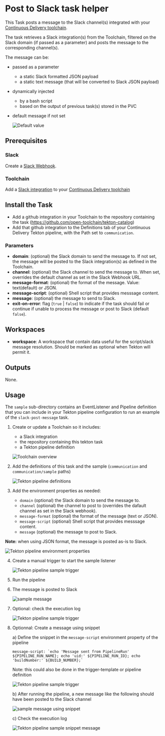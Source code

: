 # Post to Slack task helper
This Task posts a message to the Slack channel(s) integrated with your [Continuous Delivery toolchain](https://cloud.ibm.com/docs/services/ContinuousDelivery?topic=ContinuousDelivery-integrations#slack).

The task retrieves a Slack integration(s) from the Toolchain,
filtered on the Slack domain (if passed as a parameter) and posts the message to the corresponding channel(s).

The message can be:
- passed as a parameter 
   - a static Slack formatted JSON payload
   - a static text message (that will be converted to Slack JSON payload)
- dynamically injected
   - by a bash script
   - based on the output of previous task(s) stored in the PVC
- default message if not set

    ![Default value](./sample/default-message.png)

## Prerequisites
### Slack
Create a [Slack Webhook](https://api.slack.com/messaging/webhooks).
### Toolchain
Add a [Slack integration](https://cloud.ibm.com/docs/services/ContinuousDelivery?topic=ContinuousDelivery-integrations#slack) to your [Continuous Delivery toolchain](https://cloud.ibm.com/docs/services/ContinuousDelivery?topic=ContinuousDelivery-toolchains-using)
## Install the Task
- Add a github integration in your Toolchain to the repository containing the task (https://github.com/open-toolchain/tekton-catalog)
- Add that github integration to the Definitions tab of your Continuous Delivery Tekton pipeline, with the Path set to `communication`.

### Parameters

* **domain**: (optional) the Slack domain to send the message to. If not set, the message will be posted to the Slack integration(s) as defined in the Toolchain.
* **channel**: (optional) the Slack channel to send the message to. When set, overrides the default channel as set in the Slack Webhook URL.
* **message-format**: (optional) the format of the message. Value: text(default) or JSON.
* **message-script**: (optional) Shell script that provides messsage content.
* **message**: (optional) the message to send to Slack.
* **exit-on-error**: flag (`true` | `false`) to indicate if the task should fail or continue if unable to process the message or post to Slack (default `false`).

## Workspaces

* **workspace**: A workspace that contain data useful for the script/slack message resolution. Should be marked as optional when Tekton will permit it.

## Outputs
None.

## Usage
The `sample` sub-directory contains an EventListener and Pipeline definition that you can include in your Tekton pipeline configuration to run an example of the `slack-post-message` task.

1) Create or update a Toolchain so it includes:
   - a Slack integration
   - the repository containing this tekton task
   - a Tekton pipeline definition

   ![Toolchain overview](./sample/sample-toolchain-overview.png)

2) Add the definitions of this task and the sample (`communication` and `communication/sample` paths)

   ![Tekton pipeline definitions](./sample/sample-tekton-pipeline-definitions.png)

3) Add the environment properties as needed:

   - `domain` (optional) the Slack domain to send the message to.
   - `channel` (optional) the channel to post to (overrides the dafault channel as set in the Slack webhook).
   - `message-format` (optional) the format of the message (text or JSON).
   - `message-script` (optional) Shell script that provides messsage content.
   - `message` (optional) the message to post to Slack.

**Note:** when using JSON format, the message is posted as-is to Slack. 

   ![Tekton pipeline environment properties](./sample/sample-tekton-pipeline-environment-properties.png)


4) Create a manual trigger to start the sample listener

   ![Tekton pipeline sample trigger](./sample/sample-tekton-pipeline-sample-triggers.png)

5) Run the pipeline

6) The message is posted to Slack

   ![sample message](./sample/sample-message.png)

7) Optional: check the execution log

   ![Tekton pipeline sample trigger](./sample/sample-log.png)

8) Optionnal: Create a message using snippet 

   a) Define the snippet in the `message-script` environment property of the pipeline

       message-script: `echo 'Message sent from PipelineRun' ${PIPELINE_RUN_NAME}; echo 'uid:' ${PIPELINE_RUN_ID}; echo 'buildNumber:' ${BUILD_NUMBER};`

      Note: this could also be done in the trigger-template or pipeline definition

      ![Tekton pipeline sample trigger](./sample/sample-snippet-environment-property.png)


   b) After running the pipeline, a new message like the following should have been posted to the Slack channel

      ![sample message using snippet](./sample/sample-snippet-message.png)

   c) Check the execution log

      ![Tekton pipeline sample snippet message](./sample/sample-snippet-log.png)